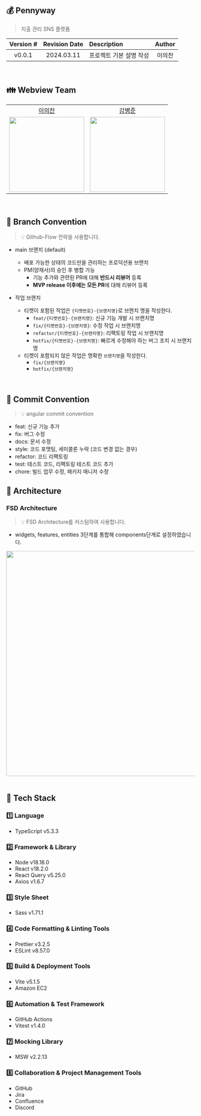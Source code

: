 ## 💰 Pennyway

> 지출 관리 SNS 플랫폼

| Version # | Revision Date | Description             | Author |
| :-------: | :-----------: | :---------------------- | :----: |
|  v0.0.1   |  2024.03.11   | 프로젝트 기본 설명 작성 | 이의찬 |

<br/>

## 👪 Webview Team

<table>
    <tr>
        <td align="center">
            <a href="https://github.com/Legitgoons">이의찬</a>
        </td>
        <td align="center">
            <a href="https://github.com/BangDori">강병준</a>
        </td>
    </tr>
    <tr>
        <td align="center">
            <a href="https://github.com/Legitgoons"><img height="200px" width="200px" src="https://avatars.githubusercontent.com/u/101088491?v=4"/></a>
        </td>
        <td align="center">
            <a href="https://github.com/BangDori"><img height="200px" width="200px" src="https://avatars.githubusercontent.com/u/44726494?v=4"/></a>
        </td>
    </tr>
</table>

<br/>

## 🌳 Branch Convention

> 💡 Github-Flow 전략을 사용합니다.

- main 브랜치 (default)

  - 배포 가능한 상태의 코드만을 관리하는 프로덕션용 브랜치
  - PM(양재서)의 승인 후 병합 가능
    - 기능 추가와 관련된 PR에 대해 **반드시 리뷰어** 등록
    - **MVP release 이후에는 모든 PR**에 대해 리뷰어 등록

- 작업 브랜치

  - 티켓이 포함된 작업은 `{티켓번호}-{브랜치명}`로 브랜치 명을 작성한다.
    - `feat/{티켓번호}-{브랜치명}`: 신규 기능 개발 시 브랜치명
    - `fix/{티켓번호}-{브랜치명}`: 수정 작업 시 브랜치명
    - `refactor/{티켓번호}-{브랜치명}`: 리팩토링 작업 시 브랜치명
    - `hotfix/{티켓번호}-{브랜치명}`: 빠르게 수정해야 하는 버그 조치 시 브랜치명
  - 티켓이 포함되지 않은 작업은 명확한 `브랜치명`을 작성한다.
    - `fix/{브랜치명}`
    - `hotfix/{브랜치명}`

<br/>

## 🤝 Commit Convention

> 💡 angular commit convention

- feat: 신규 기능 추가
- fix: 버그 수정
- docs: 문서 수정
- style: 코드 포맷팅, 세미콜론 누락 (코드 변경 없는 경우)
- refactor: 코드 리팩토링
- test: 테스트 코드, 리펙토링 테스트 코드 추가
- chore: 빌드 업무 수정, 패키지 매니저 수정

## 📌 Architecture

### FSD Architecture

> 💡 FSD Architecture를 커스텀하여 사용합니다.

- widgets, features, entities 3단계를 통합해 components단계로 설정하였습니다.
<div align="center">
  <img src="https://github.com/Legitgoons/Legitgoons/assets/101088491/99d1490e-7066-41cf-8f8a-70326627ea1f" width="600">
</div>
<br/>

## 📗 Tech Stack

### 1️⃣ Language

- TypeScript v5.3.3

### 2️⃣ Framework & Library

- Node v18.18.0
- React v18.2.0
- React Query v5.25.0
- Axios v1.6.7

### 3️⃣ Style Sheet

- Sass v1.71.1

### 4️⃣ Code Formatting & Linting Tools

- Prettier v3.2.5
- ESLint v8.57.0

### 5️⃣ Build & Deployment Tools

- Vite v5.1.5
- Amazon EC2

### 6️⃣ Automation & Test Framework

- GitHub Actions
- Vitest v1.4.0

### 7️⃣ Mocking Library

- MSW v2.2.13

### 8️⃣ Collaboration & Project Management Tools

- GitHub
- Jira
- Confluence
- Discord
